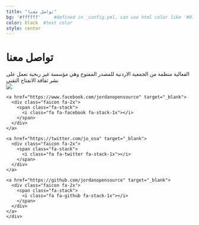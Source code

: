 ```yaml
---
title: "تواصل معنا"
bg: '#ffffff'     #defined in _config.yml, can use html color like '#010101'
color: black  #text color
style: center
---
```


# تواصل معنا

<div class="row">
  <div class="description">الفعالية منظمة من الجمعية الاردنية للمصدر المفتوح وهي مؤسسة غير ربحية تعمل على نشر ثقافة الانفتاح التقني</div>
  <img class="img-responsive center-block" src="{{ site.baseurl }}/img/josalogo.svg">
</div>

<div class="row">
  <div class= "col-md-4 col-md-offset-4">
    <div class="text-center">
    <a href="mailto:info@jordanopensource.org" target="_blank">
      <div class="faicon fa-2x">
        <span class="fa-stack">
          <i class="fa fa-envelope-o fa-stack-1x"></i>
        </span>
      </div>
    </a>

    <a href="https://www.facebook.com/jordanopensource" target="_blank">
      <div class="faicon fa-2x">
        <span class="fa-stack">
          <i class="fa fa-facebook fa-stack-1x"></i>
        </span>
      </div>
    </a>

    <a href="https://twitter.com/jo_osa" target="_blank">
      <div class="faicon fa-2x">
        <span class="fa-stack">
          <i class="fa fa-twitter fa-stack-1x"></i>
        </span>
      </div>
    </a>

    <a href="https://github.com/jordanopensource" target="_blank">
      <div class="faicon fa-2x">
        <span class="fa-stack">
          <i class="fa fa-github fa-stack-1x"></i>
        </span>
      </div>
    </a>
    </div>
  </div>
</div>

